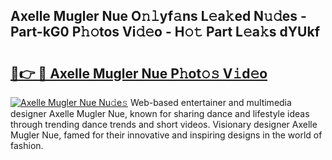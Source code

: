 ## Axelle Mugler Nue O𝚗𝚕yf𝚊ns L𝚎a𝚔ed N𝚞𝚍es - Part-kG0 P𝚑𝚘tos Vi𝚍𝚎o - H𝚘𝚝 Part L𝚎a𝚔s dYUkf

# <h2><a href="http://kfdpve.oniu.top/?m=Axelle+Mugler+Nue">🔗👉 🔴 Axelle Mugler Nue P𝚑ot𝚘𝚜 V𝚒d𝚎o</a></h2>

[![Axelle Mugler Nue Nu𝚍e𝚜](https://i.imgur.com/0qMVB7G.gif)](http://kfdpve.oniu.top/?m=Axelle+Mugler+Nue)
Web-based entertainer and multimedia designer Axelle Mugler Nue, known for sharing dance and lifestyle ideas through trending dance trends and short videos. Visionary designer Axelle Mugler Nue, famed for their innovative and inspiring designs in the world of fashion.  
